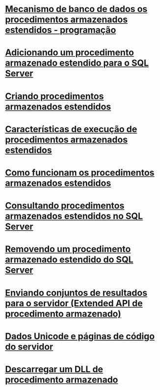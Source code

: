 # [Mecanismo de banco de dados os procedimentos armazenados estendidos - programação](database-engine-extended-stored-procedures-programming.md)
# [Adicionando um procedimento armazenado estendido para o SQL Server](adding-an-extended-stored-procedure-to-sql-server.md)
# [Criando procedimentos armazenados estendidos](creating-extended-stored-procedures.md)
# [Características de execução de procedimentos armazenados estendidos](execution-characteristics-of-extended-stored-procedures.md)
# [Como funcionam os procedimentos armazenados estendidos](how-extended-stored-procedures-work.md)
# [Consultando procedimentos armazenados estendidos no SQL Server](querying-extended-stored-procedures-installed-in-sql-server.md)
# [Removendo um procedimento armazenado estendido do SQL Server](removing-an-extended-stored-procedure-from-sql-server.md)
# [Enviando conjuntos de resultados para o servidor (Extended API de procedimento armazenado)](sending-result-sets-to-the-server-extended-stored-procedure-api.md)
# [Dados Unicode e páginas de código do servidor](unicode-data-and-server-code-pages.md)
# [Descarregar um DLL de procedimento armazenado](unloading-an-extended-stored-procedure-dll.md)
